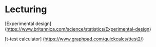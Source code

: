 # Lecturing
[Experimental design] (https://www.britannica.com/science/statistics/Experimental-design)

[t-test calculator] (https://www.graphpad.com/quickcalcs/ttest2/)
